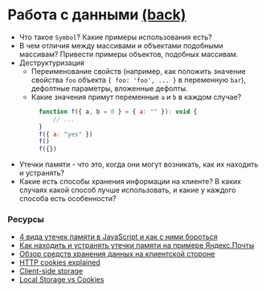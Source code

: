 # Работа с данными [(back)](./readme.md)

* Что такое `Symbol`? Какие примеры использования есть?
* В чем отличия между массивами и объектами подобными массивам? Привести примеры объектов, подобных массивам.
* Деструктуризация
  * Переименование свойств (например, как положить значение свойства `foo` объекта `{ foo: 'foo', ... }` в переменную `bar`), дефолтные параметры, вложенные дефолты.
  * Какие значения примут переменные `a` и `b` в каждом случае?
    ```javascript
      function f({ a, b = 0 } = { a: "" }): void {
          // ...
      }
      f({ a: "yes" })
      f()
      f({})
    ```
* Утечки памяти - что это, когда они могут возникать, как их находить и устранять?
* Какие есть способы хранения информации на клиенте? В каких случаях какой способ лучше использовать, и какие у каждого способа есть особенности?

### Ресурсы
* [4 вида утечек памяти в JavaScript и как с ними бороться](https://habr.com/post/309318/&amp/)
* [Как находить и устранять утечки памяти на примере Яндекс.Почты](https://habr.com/company/yandex/blog/195198/)
* [Обзор средств хранения данных на клиентской стороне](http://prgssr.ru/development/obzor-sredstv-hraneniya-dannyh-na-klientskoj-storone.html)
* [HTTP cookies explained](https://humanwhocodes.com/blog/2009/05/05/http-cookies-explained/)
* [Client-side storage](https://developer.mozilla.org/en-US/docs/Learn/JavaScript/Client-side_web_APIs/Client-side_storage)
* [Local Storage vs Cookies](https://stackoverflow.com/questions/3220660/local-storage-vs-cookies)
